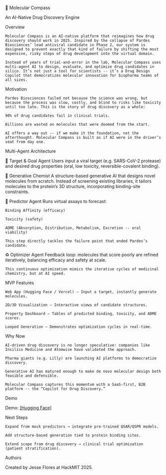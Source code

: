 🧭 Molecular Compass

An AI-Native Drug Discovery Engine

Overview

    Molecular Compass is an AI-native platform that reimagines how drug discovery should work in 2025. Inspired by the collapse of Pardes Biosciences’ lead antiviral candidate in Phase 2, our system is designed to prevent exactly that kind of failure by shifting the most expensive, risky steps of drug development into the virtual domain.

    Instead of years of trial-and-error in the lab, Molecular Compass uses multi-agent AI to design, evaluate, and optimize drug candidates in silico. It’s not just a tool for scientists -- it’s a Drug Design Copilot that democratizes molecular innovation for biopharma teams of all sizes.

Motivation

    Pardes Biosciences failed not because the science was wrong, but because the process was slow, costly, and blind to risks like toxicity until too late. This is the story of drug discovery as a whole:

    90% of drug candidates fail in clinical trials.

    Billions are wasted on molecules that were doomed from the start.

    AI offers a way out -- if we make it the foundation, not the afterthought. Molecular Compass is built as if AI were in the driver’s seat from day one.

Multi-Agent Architecture

🎯 Target & Goal Agent
    Users input a viral target (e.g. SARS-CoV-2 protease) and desired drug properties (oral, low toxicity, reversible-covalent binding).

🧪 Generative Chemist
    A structure-based generative AI that designs novel molecules from scratch. Instead of screening existing libraries, it tailors molecules to the protein’s 3D structure, incorporating binding-site constraints.

🔮 Predictor Agent
    Runs virtual assays to forecast:

    Binding Affinity (efficacy)

    Toxicity (safety)

    ADME (Absorption, Distribution, Metabolism, Excretion -- oral viability)

    This step directly tackles the failure point that ended Pardes’s candidate.

♻️ Optimizer Agent
    Feedback loop: molecules that score poorly are refined iteratively, balancing efficacy and safety at scale.

    This continuous optimization mimics the iterative cycles of medicinal chemistry, but at AI speed.

MVP Features

    Web App (Hugging Face / Vercel) – Input a target, instantly generate molecules.

    2D/3D Visualization – Interactive views of candidate structures.
    
    Property Dashboard – Tables of predicted binding, toxicity, and ADME scores.
    
    Looped Generation – Demonstrates optimization cycles in real-time.

Why Now

    AI-driven drug discovery is no longer speculative: companies like Insilico Medicine and Atomwise have validated the approach.

    Pharma giants (e.g. Lilly) are launching AI platforms to democratize discovery.

    Generative AI has matured enough to make de novo molecular design both feasible and defensible.

    Molecular Compass captures this momentum with a SaaS-first, B2B platform -- the “Copilot for Drug Discovery.”

Demo

Demo: [\[Hugging Face\]](https://huggingface.co/spaces/Jesse-Flores/molecular-compass)


Next Steps

    Expand from mock predictors → integrate pre-trained QSAR/QSPR models.

    Add structure-based generation tied to protein binding sites.

    Extend scope from drug discovery → clinical trial optimization (patient stratification).

Authors

Created by Jesse Flores at HackMIT 2025.
